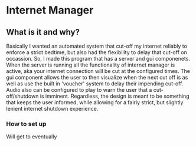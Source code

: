 # Internet Manager
## What is it and why?
Basically I wanted an automated system that cut-off my internet reliably to enforce a strict bedtime, but also had the flexibility to delay that cut-off on occassion. So, I made this program that has a server and gui componenets. 
When the server is running all the functionality of internet manager is active, aka your internet connection will be cut at the configured times. The gui component allows the user to then visualize when the next cut off is as well as use the built in 'voucher' system to delay their impending cut-off.
Audio also can be configured to play to warn the user that a cut-off/shutdown is imminent. Regardless, the design is meant to be something that keeps the user informed, while allowing for a fairly strict, but slightly lenient internet shutdown experience.
### How to set up
Will get to eventually
